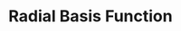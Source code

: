 ---
title: "Radial Basis Function"

categories: ['']

tags: ['Radial', 'Basis', 'Function']

arwords: 'الشعاع الأساسي'

arexps: []

enwords: ['Radial Basis Function']

enexps: []

arlexicons: 'ش'

enlexicons: 'R'

authors: ['Ruqayya Roshdy']

translators: ['']

citations: 'تطبيقات الذكاء الاصطناعي في خدمة اللغة العربية'

sources: 'مركز الملك عبدالله بن عبدالعزيز الدولي لخدمة اللغة العربية'

word: "true"

slug: ""
---